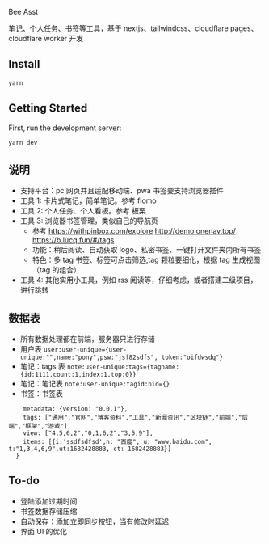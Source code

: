 Bee Asst

笔记、个人任务、书签等工具，基于 nextjs、tailwindcss、cloudflare pages、cloudflare worker 开发

## Install

```bash
yarn
```

## Getting Started

First, run the development server:

```bash
yarn dev
```

## 说明

- 支持平台：pc 网页并且适配移动端、pwa 书签要支持浏览器插件
- 工具 1: 卡片式笔记，简单笔记。参考 flomo
- 工具 2: 个人任务、个人看板。参考 板栗
- 工具 3: 浏览器书签管理，类似自己的导航页
  - 参考 https://withpinbox.com/explore http://demo.onenav.top/ https://b.lucq.fun/#/tags
  - 功能：稍后阅读、自动获取 logo、私密书签、一键打开文件夹内所有书签
  - 特色：多 tag 书签、标签可点击筛选,tag 颗粒要细化，根据 tag 生成视图（tag 的组合）
- 工具 4: 其他实用小工具，例如 rss 阅读等，仔细考虑，或者搭建二级项目，进行跳转

## 数据表

- 所有数据处理都在前端，服务器只进行存储
- 用户表
  `user:user-unique={user-unique:"",name:"pony",psw:"jsf82sdfs", token:"oifdwsdq"}`
- 笔记：tags 表
  `note:user-unique:tags={tagname:{id:1111,count:1,index:1,top:0}}`
- 笔记：笔记表
  `note:user-unique:tagid:nid={}`
- 书签：书签表

```bookmark:user-unique={
    metadata: {version: "0.0.1"},
    tags: ["通用","官网","博客资料","工具","新闻资讯","区块链","前端","后端","框架","游戏"],
    view: ["4,5,6,2","0,1,6,2","3,5,9"],
    items: [{i:'ssdfsdfsd',n: "百度", u: "www.baidu.com", t:"1,3,4,6,9",ut:1682428883, ct: 1682428883}]
  }
```

## To-do

- 登陆添加过期时间
- 书签数据存储压缩
- 自动保存：添加立即同步按钮，当有修改时延迟
- 界面 UI 的优化
